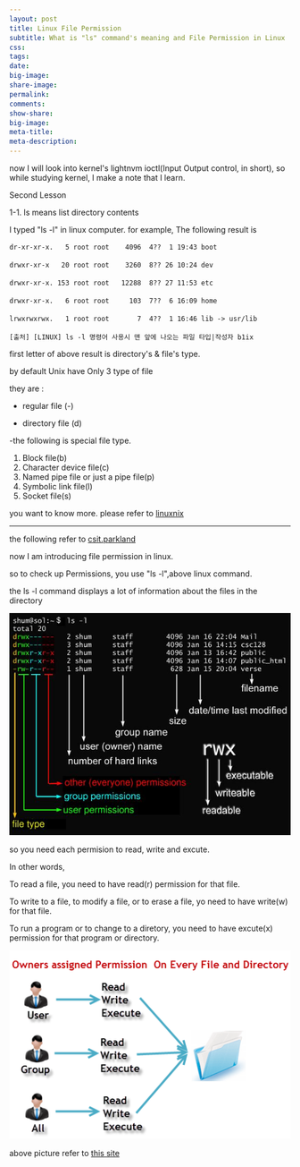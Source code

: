 ```yaml
---
layout: post
title: Linux File Permission
subtitle: What is "ls" command's meaning and File Permission in Linux 
css:
tags:
date:
big-image:
share-image:
permalink:
comments:
show-share:
big-image:
meta-title:
meta-description:
---
```


now I will look into kernel's lightnvm ioctl(Input Output control, in short), so while studying kernel, I make a note that I learn.

Second Lesson 

1-1. ls  means list  directory contents

   I typed "ls -l" in linux computer. for example, The following result is 
   
```
dr-xr-xr-x.   5 root root    4096  4??  1 19:43 boot

drwxr-xr-x   20 root root    3260  8?? 26 10:24 dev

drwxr-xr-x. 153 root root   12288  8?? 27 11:53 etc

drwxr-xr-x.   6 root root     103  7??  6 16:09 home

lrwxrwxrwx.   1 root root       7  4??  1 16:46 lib -> usr/lib

[출처] [LINUX] ls -l 명령어 사용시 맨 앞에 나오는 파일 타입|작성자 b1ix
```
   
first letter of above result is directory's & file's type.

by default Unix have Only 3 type of file 

they are :

  - regular file (-)
  
  - directory file (d)

  -the following is special file type.
  1. Block file(b)
  2.  Character device file(c)
  3.  Named pipe file or just a pipe file(p)
  4.  Symbolic link file(l)
  5.  Socket file(s)


you want to know more. please refer to  <a href = "http://www.linuxnix.com/file-types-in-linux/"> linuxnix </a>

--------------------------------------------------------------------------------------------------------------------------

the following refer to <a href = "http://www.csit.parkland.edu/~smauney/csc128/permissions_and_links.html">csit.parkland</a>

now I am introducing file permission in linux.

so to check up Permissions, you use "ls -l",above linux command.

the ls -l command displays a lot of information about the files in the directory

![](/img/Image/Linux/2016-03-07-Linux_File_Permission/file_permissions.jpg)


so you need each permision to read, write and excute.

In other words, 

To read a file, you need to have read(r) permission for that file.

To write to a file, to modify a file, or to erase a file, yo need to have write(w) for that file.

To run a program or to change to a diretory, you need to have excute(x) permission for that program or directory.

![](/img/Image/Linux/2016-03-07-Linux_File_Permission/PermissionsConcept.png)

above picture refer to <a href = "http://www.guru99.com/file-permissions.html"> this site</a>

